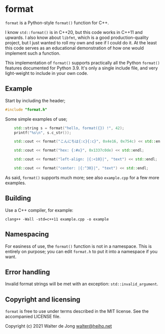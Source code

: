 format
======

`format` is a Python-style `format()` function for C++.

I know `std::format()` is in C++20, but this code works in C++11 and upwards.
I also know about `libfmt`, which is a good production-quality project,
but I just wanted to roll my own and see if I could do it. At the least
this code serves as an educational demonstration of how one would implement
such a function. 

This implementation of `format()` supports practically all the Python
`format()` features documented for Python 3.9.
It's only a single include file, and very light-weight to include
in your own code.


Example
-------
Start by including the header;

```cpp
#include "format.h"
```

Some simple examples of use;

```cpp
    std::string s = format("hello, format({}) !", 42);
    printf("%s\n", s.c_str());

    std::cout << format("こんにちは{:c}{:c}", 0x4e16, 0x754c) << std::endl;

    std::cout << format("hex: {:#x}", 0x1337c0de) << std::endl;

    std::cout << format("left-align: |{:<10}|", "text") << std::endl;

    std::cout << format("center: |{:^30}|", "text") << std::endl;
```

As said, `format()` supports much more;
see also `example.cpp` for a few more examples.


Building
--------
Use a C++ compiler, for example:

    clang++ -Wall -std=c++11 example.cpp -o example


Namespacing
-----------
For easiness of use, the `format()` function is not in a namespace.
This is entirely on purpose; you can edit `format.h` to put it into
a namespace if you want.


Error handling
--------------
Invalid format strings will be met with an exception: `std::invalid_argument`.


Copyright and licensing
-----------------------
`format` is free to use under terms described in the MIT license.
See the accompanied LICENSE file.


Copyright (c) 2021 Walter de Jong <walter@heiho.net>
